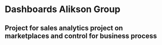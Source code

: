# Dashboards Alikson Group
## Project for sales analytics project on marketplaces and control for business process